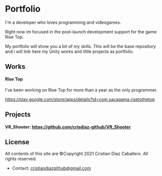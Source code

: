 # Portfolio
I'm a developer who loves programming and videogames. 

Right now im focused in the post-launch development support for the game Rise Top.

My portfolio will show you a bit of my skills. This will be the base repository and i will link here my Unity works and little projects as portfolio.

## Works
#### Rise Top
I've been working on Rise Top for more than a year as the only programmer.

https://play.google.com/store/apps/details?id=com.sacagama.risetothetop


## Projects
#### VR_Shooter: https://github.com/crisdiaz-github/VR_Shooter

## License
All contents of this site are ©Copyright 2021 Cristian Diaz Caballero. All rights reserved.
- Contact: cristiandiazgithub@gmail.com
